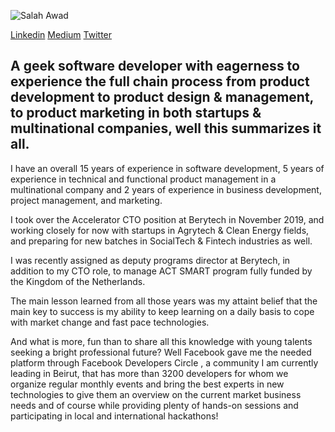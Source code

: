 ![Salah Awad](https://user-images.githubusercontent.com/3090296/121772387-5f92cb00-cb75-11eb-8fa2-59c59c9fd643.png)


[Linkedin](https://www.linkedin.com/in/salahelawad/)
[Medium](https://medium.com/@salahawad)
[Twitter](https://twitter.com/salahelawad)

## A geek software developer with eagerness to experience the full chain process from product development to product design & management, to product marketing in both startups & multinational companies, well this summarizes it all.

I have an overall 15 years of experience in software development, 5 years of experience in technical and functional product management in a multinational company and 2 years of experience in business development, project management, and marketing.

I took over the Accelerator CTO position at Berytech in November 2019, and working closely for now with startups in Agrytech & Clean Energy fields, and preparing for new batches in SocialTech & Fintech industries as well.

I was recently assigned as deputy programs director at Berytech, in addition to my CTO role, to manage ACT SMART program fully funded by the Kingdom of the Netherlands.

The main lesson learned from all those years was my attaint belief that the main key to success is my ability to keep learning on a daily basis to cope with market change and fast pace technologies.

And what is more, fun than to share all this knowledge with young talents seeking a bright professional future? Well Facebook gave me the needed platform through Facebook Developers Circle , a community I am currently leading in Beirut, that has more than 3200 developers for whom we organize regular monthly events and bring the best experts in new technologies to give them an overview on the current market business needs and of course while providing plenty of hands-on sessions and participating in local and international hackathons! 

<!--
**salahawad/salahawad** is a ✨ _special_ ✨ repository because its `README.md` (this file) appears on your GitHub profile.

Here are some ideas to get you started:

- 🔭 I’m currently working on ...
- 🌱 I’m currently learning ...
- 👯 I’m looking to collaborate on ...
- 🤔 I’m looking for help with ...
- 💬 Ask me about ...
- 📫 How to reach me: ...
- 😄 Pronouns: ...
- ⚡ Fun fact: ...
-->
